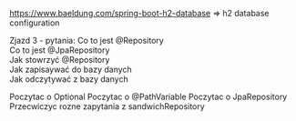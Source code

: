https://www.baeldung.com/spring-boot-h2-database => h2 database configuration

Zjazd 3 - pytania:
Co to jest @Repository  
Co to jest @JpaRepository  
Jak stowrzyć @Repository  
Jak zapisaywać do bazy danych  
Jak odczytywać z bazy danych  

Poczytac o Optional
Poczytac o @PathVariable
Poczytac o JpaRepository
Przecwiczyc rozne zapytania z sandwichRepository